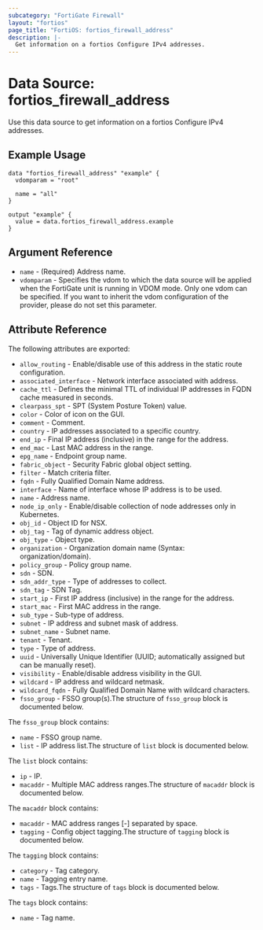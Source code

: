 ```yaml
---
subcategory: "FortiGate Firewall"
layout: "fortios"
page_title: "FortiOS: fortios_firewall_address"
description: |-
  Get information on a fortios Configure IPv4 addresses.
---
```


# Data Source: fortios_firewall_address
Use this data source to get information on a fortios Configure IPv4 addresses.


## Example Usage

```hcl
data "fortios_firewall_address" "example" {
  vdomparam = "root"

  name = "all"
}

output "example" {
  value = data.fortios_firewall_address.example
}
```

## Argument Reference

* `name` - (Required) Address name.
* `vdomparam` - Specifies the vdom to which the data source will be applied when the FortiGate unit is running in VDOM mode. Only one vdom can be specified. If you want to inherit the vdom configuration of the provider, please do not set this parameter.

## Attribute Reference

The following attributes are exported:

* `allow_routing` - Enable/disable use of this address in the static route configuration.
* `associated_interface` - Network interface associated with address.
* `cache_ttl` - Defines the minimal TTL of individual IP addresses in FQDN cache measured in seconds.
* `clearpass_spt` - SPT (System Posture Token) value.
* `color` - Color of icon on the GUI.
* `comment` - Comment.
* `country` - IP addresses associated to a specific country.
* `end_ip` - Final IP address (inclusive) in the range for the address.
* `end_mac` - Last MAC address in the range.
* `epg_name` - Endpoint group name.
* `fabric_object` - Security Fabric global object setting.
* `filter` - Match criteria filter.
* `fqdn` - Fully Qualified Domain Name address.
* `interface` - Name of interface whose IP address is to be used.
* `name` - Address name.
* `node_ip_only` - Enable/disable collection of node addresses only in Kubernetes.
* `obj_id` - Object ID for NSX.
* `obj_tag` - Tag of dynamic address object.
* `obj_type` - Object type.
* `organization` - Organization domain name (Syntax: organization/domain).
* `policy_group` - Policy group name.
* `sdn` - SDN.
* `sdn_addr_type` - Type of addresses to collect.
* `sdn_tag` - SDN Tag.
* `start_ip` - First IP address (inclusive) in the range for the address.
* `start_mac` - First MAC address in the range.
* `sub_type` - Sub-type of address.
* `subnet` - IP address and subnet mask of address.
* `subnet_name` - Subnet name.
* `tenant` - Tenant.
* `type` - Type of address.
* `uuid` - Universally Unique Identifier (UUID; automatically assigned but can be manually reset).
* `visibility` - Enable/disable address visibility in the GUI.
* `wildcard` - IP address and wildcard netmask.
* `wildcard_fqdn` - Fully Qualified Domain Name with wildcard characters.
* `fsso_group` - FSSO group(s).The structure of `fsso_group` block is documented below.

The `fsso_group` block contains:

* `name` - FSSO group name.
* `list` - IP address list.The structure of `list` block is documented below.

The `list` block contains:

* `ip` - IP.
* `macaddr` - Multiple MAC address ranges.The structure of `macaddr` block is documented below.

The `macaddr` block contains:

* `macaddr` - MAC address ranges <start>[-<end>] separated by space.
* `tagging` - Config object tagging.The structure of `tagging` block is documented below.

The `tagging` block contains:

* `category` - Tag category.
* `name` - Tagging entry name.
* `tags` - Tags.The structure of `tags` block is documented below.

The `tags` block contains:

* `name` - Tag name.
